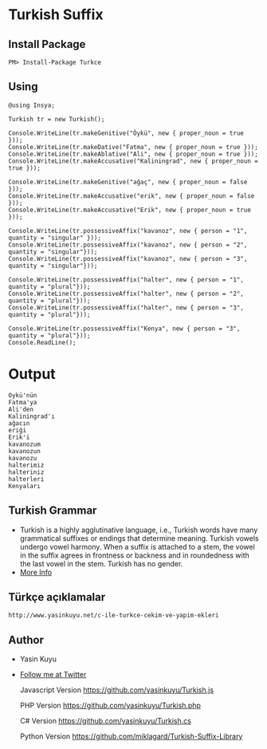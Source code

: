 # Turkish Suffix 

## Install Package

    PM> Install-Package Turkce

## Using
    @using Insya;

    Turkish tr = new Turkish();
  
    Console.WriteLine(tr.makeGenitive("Öykü", new { proper_noun = true }));
    Console.WriteLine(tr.makeDative("Fatma", new { proper_noun = true }));
    Console.WriteLine(tr.makeAblative("Ali", new { proper_noun = true }));
    Console.WriteLine(tr.makeAccusative("Kaliningrad", new { proper_noun = true }));
  
    Console.WriteLine(tr.makeGenitive("ağaç", new { proper_noun = false }));
    Console.WriteLine(tr.makeAccusative("erik", new { proper_noun = false }));
    Console.WriteLine(tr.makeAccusative("Erik", new { proper_noun = true }));
  
    Console.WriteLine(tr.possessiveAffix("kavanoz", new { person = "1", quantity = "singular" }));
    Console.WriteLine(tr.possessiveAffix("kavanoz", new { person = "2", quantity = "singular"}));
    Console.WriteLine(tr.possessiveAffix("kavanoz", new { person = "3", quantity = "singular"}));
  
    Console.WriteLine(tr.possessiveAffix("halter", new { person = "1", quantity = "plural"}));
    Console.WriteLine(tr.possessiveAffix("halter", new { person = "2", quantity = "plural"}));
    Console.WriteLine(tr.possessiveAffix("halter", new { person = "3", quantity = "plural"}));
  
    Console.WriteLine(tr.possessiveAffix("Kenya", new { person = "3", quantity = "plural"}));
    Console.ReadLine();
  
# Output
  
    Öykü'nün
    Fatma'ya
    Ali'den
    Kaliningrad'ı
    ağacın
    eriği
    Erik'i
    kavanozum
    kavanozun
    kavanozu
    halterimiz
    halteriniz
    halterleri
    Kenyaları

## Turkish Grammar
 * Turkish is a highly agglutinative language, i.e., Turkish words have many grammatical suffixes or endings that determine meaning. Turkish vowels undergo vowel harmony. When a suffix is attached to a stem, the vowel in the suffix agrees in frontness or backness and in roundedness with the last vowel in the stem. Turkish has no gender.
 * [More Info](http://en.wikipedia.org/wiki/Turkish_grammar)

## Türkçe açıklamalar
    http://www.yasinkuyu.net/c-ile-turkce-cekim-ve-yapim-ekleri

## Author
 * Yasin Kuyu
 * [Follow me at Twitter](http://twitter.com/#!/yasinkuyu)

    
    Javascript Version
    https://github.com/yasinkuyu/Turkish.js
    
    PHP Version
    https://github.com/yasinkuyu/Turkish.php
    
    C# Version 
    https://github.com/yasinkuyu/Turkish.cs
    
    Python Version
    https://github.com/miklagard/Turkish-Suffix-Library
